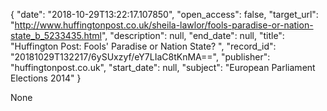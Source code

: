 {
  "date": "2018-10-29T13:22:17.107850", 
  "open_access": false, 
  "target_url": "http://www.huffingtonpost.co.uk/sheila-lawlor/fools-paradise-or-nation-state_b_5233435.html", 
  "description": null, 
  "end_date": null, 
  "title": "Huffington Post: Fools' Paradise or Nation State? ", 
  "record_id": "20181029T132217/6ySUxzyf/eY7LIaC8tKnMA==", 
  "publisher": "huffingtonpost.co.uk", 
  "start_date": null, 
  "subject": "European Parliament Elections 2014"
}

None